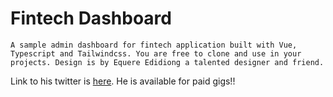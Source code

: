 # Fintech Dashboard
    A sample admin dashboard for fintech application built with Vue, Typescript and Tailwindcss. You are free to clone and use in your projects. Design is by Equere Edidiong a talented designer and friend. 
    
Link to his twitter is [here](https://twitter.com/eddiedoesux). He is available for paid gigs!!